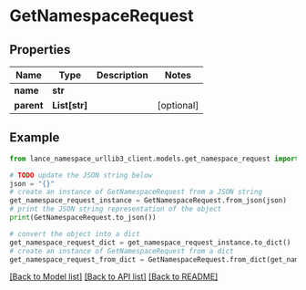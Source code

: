 # GetNamespaceRequest


## Properties

Name | Type | Description | Notes
------------ | ------------- | ------------- | -------------
**name** | **str** |  | 
**parent** | **List[str]** |  | [optional] 

## Example

```python
from lance_namespace_urllib3_client.models.get_namespace_request import GetNamespaceRequest

# TODO update the JSON string below
json = "{}"
# create an instance of GetNamespaceRequest from a JSON string
get_namespace_request_instance = GetNamespaceRequest.from_json(json)
# print the JSON string representation of the object
print(GetNamespaceRequest.to_json())

# convert the object into a dict
get_namespace_request_dict = get_namespace_request_instance.to_dict()
# create an instance of GetNamespaceRequest from a dict
get_namespace_request_from_dict = GetNamespaceRequest.from_dict(get_namespace_request_dict)
```
[[Back to Model list]](../README.md#documentation-for-models) [[Back to API list]](../README.md#documentation-for-api-endpoints) [[Back to README]](../README.md)


